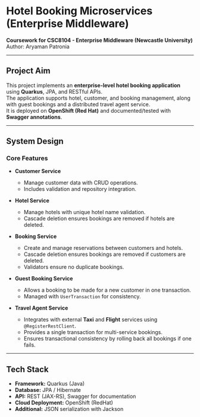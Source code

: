 # Hotel Booking Microservices (Enterprise Middleware)

**Coursework for CSC8104 - Enterprise Middleware (Newcastle University)**  
Author: Aryaman Patronia  

---

##  Project Aim
This project implements an **enterprise-level hotel booking application** using **Quarkus**, JPA, and RESTful APIs.  
The application supports hotel, customer, and booking management, along with guest bookings and a distributed travel agent service.  
It is deployed on **OpenShift (Red Hat)** and documented/tested with **Swagger annotations**.

---

##  System Design

### Core Features
- **Customer Service**  
  - Manage customer data with CRUD operations.  
  - Includes validation and repository integration.  

- **Hotel Service**  
  - Manage hotels with unique hotel name validation.  
  - Cascade deletion ensures bookings are removed if hotels are deleted.  

- **Booking Service**  
  - Create and manage reservations between customers and hotels.  
  - Cascade deletion ensures bookings are removed if customers are deleted.  
  - Validators ensure no duplicate bookings.  

- **Guest Booking Service**  
  - Allows a booking to be made for a new customer in one transaction.  
  - Managed with `UserTransaction` for consistency.  

- **Travel Agent Service**  
  - Integrates with external **Taxi** and **Flight** services using `@RegisterRestClient`.  
  - Provides a single transaction for multi-service bookings.  
  - Ensures transactional consistency by rolling back all bookings if one fails.  

---

## Tech Stack
- **Framework:** Quarkus (Java)  
- **Database:** JPA / Hibernate  
- **API:** REST (JAX-RS), Swagger for documentation  
- **Cloud Deployment:** OpenShift (RedHat)  
- **Additional:** JSON serialization with Jackson  

